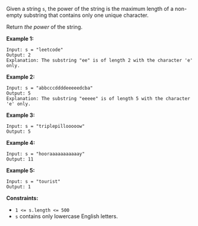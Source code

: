 Given a string `s`, the power of the string is the maximum length of a non-
empty substring that contains only one unique character.

Return _the power_  of the string.



**Example 1:**

    
    
    Input: s = "leetcode"
    Output: 2
    Explanation: The substring "ee" is of length 2 with the character 'e' only.
    

**Example 2:**

    
    
    Input: s = "abbcccddddeeeeedcba"
    Output: 5
    Explanation: The substring "eeeee" is of length 5 with the character 'e' only.
    

**Example 3:**

    
    
    Input: s = "triplepillooooow"
    Output: 5
    

**Example 4:**

    
    
    Input: s = "hooraaaaaaaaaaay"
    Output: 11
    

**Example 5:**

    
    
    Input: s = "tourist"
    Output: 1
    



**Constraints:**

  * `1 <= s.length <= 500`
  * `s` contains only lowercase English letters.

